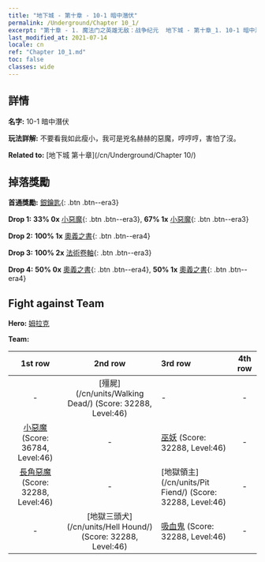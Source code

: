 ```yaml
---
title: "地下城 - 第十章 - 10-1 暗中潛伏"
permalink: /Underground/Chapter 10_1/
excerpt: "第十章 - 1. 魔法门之英雄无敌：战争纪元  地下城 - 第十章_1. 10-1 暗中潛伏"
last_modified_at: 2021-07-14
locale: cn
ref: "Chapter 10_1.md"
toc: false
classes: wide
---
```


## 詳情

 **名字:** 10-1 暗中潛伏

 **玩法詳解:**       不要看我如此瘦小，我可是兇名赫赫的惡魔，哼哼哼，害怕了沒。

 **Related to:** [地下城 第十章](/cn/Underground/Chapter 10/)

## 掉落獎勵

 **首通獎勵:** [銀鑰匙](/cn/Items/con_693/){: .btn .btn--era3}

 **Drop 1:** **33% 0x** [小惡魔](/cn/Items/unt_226/){: .btn .btn--era3}, **67% 1x** [小惡魔](/cn/Items/unt_226/){: .btn .btn--era3}

 **Drop 2:** **100% 1x** [奧義之書](/cn/Items/mat_46/){: .btn .btn--era4}

 **Drop 3:** **100% 2x** [法術卷軸](/cn/Items/con_694/){: .btn .btn--era3}

 **Drop 4:** **50% 0x** [奧義之書](/cn/Items/mat_39/){: .btn .btn--era4}, **50% 1x** [奧義之書](/cn/Items/mat_39/){: .btn .btn--era4}


## Fight against Team
 **Hero:** [姆拉克](/cn/heroes/Mullich/)

 **Team:**


  | 1st row | 2nd row | 3rd row | 4th row |
  |:----:|:----:|:----|:----:|
  | - | [殭屍](/cn/units/Walking Dead/) (Score: 32288, Level:46)  | - | - |
  | [小惡魔](/cn/units/Imp/) (Score: 36784, Level:46)  | - | [巫妖](/cn/units/Lich/) (Score: 32288, Level:46)  | - |
  | [長角惡魔](/cn/units/Demon/) (Score: 32288, Level:46)  | - | [地獄領主](/cn/units/Pit Fiend/) (Score: 32288, Level:46)  | - |
  | - | [地獄三頭犬](/cn/units/Hell Hound/) (Score: 32288, Level:46)  | [吸血鬼](/cn/units/Vampire/) (Score: 32288, Level:46)  | - |


